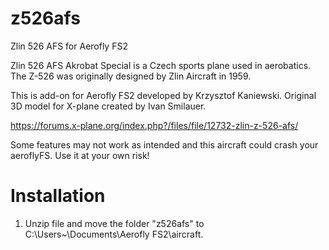# z526afs
Zlin 526 AFS for Aerofly FS2

Zlin 526 AFS Akrobat Special is a Czech sports plane used in aerobatics. The Z-526 was originally designed by Zlin Aircraft in 1959. 

This is add-on for Aerofly FS2 developed by Krzysztof Kaniewski. 
Original 3D model for X-plane created by Ivan Smilauer.

https://forums.x-plane.org/index.php?/files/file/12732-zlin-z-526-afs/


 Some features may not work as intended and this aircraft could crash your aeroflyFS. 
 Use it at your own risk!

# Installation

1. Unzip file and move the folder "z526afs" to C:\Users\~\Documents\Aerofly FS2\aircraft.